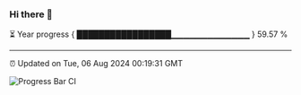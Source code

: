 ### Hi there 👋

⏳ Year progress { █████████████████▁▁▁▁▁▁▁▁▁▁▁▁▁ } 59.57 %

---

⏰ Updated on Tue, 06 Aug 2024 00:19:31 GMT

![Progress Bar CI](https://github.com/liununu/liununu/workflows/Progress%20Bar%20CI/badge.svg)
